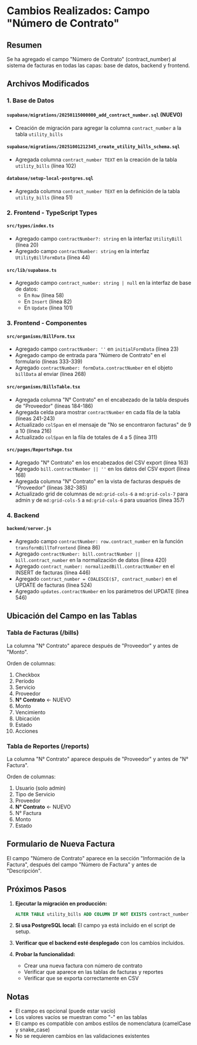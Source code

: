 # Cambios Realizados: Campo "Número de Contrato"

## Resumen
Se ha agregado el campo "Número de Contrato" (contract_number) al sistema de facturas en todas las capas: base de datos, backend y frontend.

## Archivos Modificados

### 1. Base de Datos

#### `supabase/migrations/20250115000000_add_contract_number.sql` (NUEVO)
- Creación de migración para agregar la columna `contract_number` a la tabla `utility_bills`

#### `supabase/migrations/20251001212345_create_utility_bills_schema.sql`
- Agregada columna `contract_number TEXT` en la creación de la tabla `utility_bills` (línea 102)

#### `database/setup-local-postgres.sql`
- Agregada columna `contract_number TEXT` en la definición de la tabla `utility_bills` (línea 51)

### 2. Frontend - TypeScript Types

#### `src/types/index.ts`
- Agregado campo `contractNumber?: string` en la interfaz `UtilityBill` (línea 20)
- Agregado campo `contractNumber: string` en la interfaz `UtilityBillFormData` (línea 44)

#### `src/lib/supabase.ts`
- Agregado campo `contract_number: string | null` en la interfaz de base de datos:
  - En `Row` (línea 58)
  - En `Insert` (línea 82)
  - En `Update` (línea 101)

### 3. Frontend - Componentes

#### `src/organisms/BillForm.tsx`
- Agregado campo `contractNumber: ''` en `initialFormData` (línea 23)
- Agregado campo de entrada para "Número de Contrato" en el formulario (líneas 333-339)
- Agregado `contractNumber: formData.contractNumber` en el objeto `billData` al enviar (línea 268)

#### `src/organisms/BillsTable.tsx`
- Agregada columna "N° Contrato" en el encabezado de la tabla después de "Proveedor" (líneas 184-186)
- Agregada celda para mostrar `contractNumber` en cada fila de la tabla (líneas 241-243)
- Actualizado `colSpan` en el mensaje de "No se encontraron facturas" de 9 a 10 (línea 216)
- Actualizado `colSpan` en la fila de totales de 4 a 5 (línea 311)

#### `src/pages/ReportsPage.tsx`
- Agregado "N° Contrato" en los encabezados del CSV export (línea 163)
- Agregado `bill.contractNumber || ''` en los datos del CSV export (línea 168)
- Agregada columna "N° Contrato" en la vista de facturas después de "Proveedor" (líneas 382-385)
- Actualizado grid de columnas de `md:grid-cols-6` a `md:grid-cols-7` para admin y de `md:grid-cols-5` a `md:grid-cols-6` para usuarios (línea 357)

### 4. Backend

#### `backend/server.js`
- Agregado campo `contractNumber: row.contract_number` en la función `transformBillToFrontend` (línea 86)
- Agregado `contractNumber: bill.contractNumber || bill.contract_number` en la normalización de datos (línea 420)
- Agregado `contract_number: normalizedBill.contractNumber` en el INSERT de facturas (línea 446)
- Agregado `contract_number = COALESCE($7, contract_number)` en el UPDATE de facturas (línea 524)
- Agregado `updates.contractNumber` en los parámetros del UPDATE (línea 546)

## Ubicación del Campo en las Tablas

### Tabla de Facturas (/bills)
La columna "N° Contrato" aparece después de "Proveedor" y antes de "Monto".

Orden de columnas:
1. Checkbox
2. Período
3. Servicio
4. Proveedor
5. **N° Contrato** ← NUEVO
6. Monto
7. Vencimiento
8. Ubicación
9. Estado
10. Acciones

### Tabla de Reportes (/reports)
La columna "N° Contrato" aparece después de "Proveedor" y antes de "N° Factura".

Orden de columnas:
1. Usuario (solo admin)
2. Tipo de Servicio
3. Proveedor
4. **N° Contrato** ← NUEVO
5. N° Factura
6. Monto
7. Estado

## Formulario de Nueva Factura
El campo "Número de Contrato" aparece en la sección "Información de la Factura", después del campo "Número de Factura" y antes de "Descripción".

## Próximos Pasos

1. **Ejecutar la migración en producción:**
   ```sql
   ALTER TABLE utility_bills ADD COLUMN IF NOT EXISTS contract_number TEXT;
   ```

2. **Si usa PostgreSQL local:** El campo ya está incluido en el script de setup.

3. **Verificar que el backend esté desplegado** con los cambios incluidos.

4. **Probar la funcionalidad:**
   - Crear una nueva factura con número de contrato
   - Verificar que aparece en las tablas de facturas y reportes
   - Verificar que se exporta correctamente en CSV

## Notas

- El campo es opcional (puede estar vacío)
- Los valores vacíos se muestran como "-" en las tablas
- El campo es compatible con ambos estilos de nomenclatura (camelCase y snake_case)
- No se requieren cambios en las validaciones existentes

